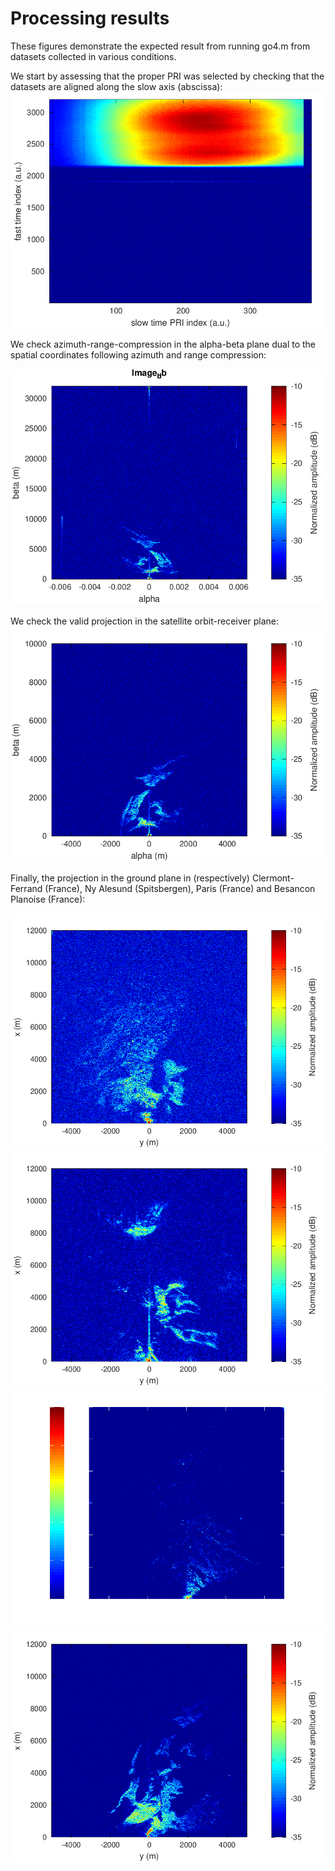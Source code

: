 # Processing results
These figures demonstrate the expected result from running go4.m from datasets collected in various conditions.

We start by assessing that the proper PRI was selected by checking that the
datasets are aligned along the slow axis (abscissa):	
<img src="go4_fig1.png">

We check azimuth-range-compression in the alpha-beta plane dual to the spatial coordinates
following azimuth and range compression:

<img src="go4_fig2.png">

We check the valid projection in the satellite orbit-receiver plane:
<img src="go4_fig3.png">

Finally, the projection in the ground plane in (respectively) Clermont-Ferrand (France), Ny Alesund (Spitsbergen), 
Paris (France) and Besancon Planoise (France):

<img src="go4_fig4_clermont.png">
<img src="go4_fig4_nya.png">
<img src="go4_fig4_paris.png">
<img src="go4_fig4_planoise.png">
